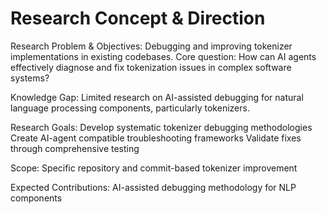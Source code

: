 # Research Concept & Direction

Research Problem & Objectives:
Debugging and improving tokenizer implementations in existing codebases. Core question: How can AI agents effectively diagnose and fix tokenization issues in complex software systems?

Knowledge Gap:
Limited research on AI-assisted debugging for natural language processing components, particularly tokenizers.

Research Goals:
Develop systematic tokenizer debugging methodologies
Create AI-agent compatible troubleshooting frameworks
Validate fixes through comprehensive testing

Scope: Specific repository and commit-based tokenizer improvement

Expected Contributions: AI-assisted debugging methodology for NLP components